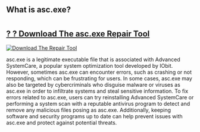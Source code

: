 ## What is asc.exe? 

# <h2><a href="https://exedetect.com/download.php?asc.exe">? ? Download The asc.exe Repair Tool</a></h2>

[![Download The Repair Tool](https://exedetect.com/download-button.jpg)](https://exedetect.com/download.php?asc.exe)

asc.exe is a legitimate executable file that is associated with Advanced SystemCare, a popular system optimization tool developed by IObit. However, sometimes asc.exe can encounter errors, such as crashing or not responding, which can be frustrating for users. In some cases, asc.exe may also be targeted by cybercriminals who disguise malware or viruses as asc.exe in order to infiltrate systems and steal sensitive information. To fix errors related to asc.exe, users can try reinstalling Advanced SystemCare or performing a system scan with a reputable antivirus program to detect and remove any malicious files posing as asc.exe. Additionally, keeping software and security programs up to date can help prevent issues with asc.exe and protect against potential threats.
